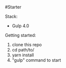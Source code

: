 #Starter

Stack:
 - Gulp 4.0
 
Getting started:

1. clone this repo
2. cd path/to/
3. yarn install
4. "gulp" command to start
